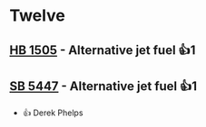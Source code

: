 # Twelve

## [HB 1505](/bill/2023-24/hb/1505/) - Alternative jet fuel 👍1  

## [SB 5447](/bill/2023-24/sb/5447/) - Alternative jet fuel 👍1  
* 👍 Derek Phelps